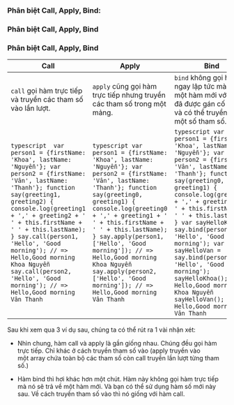 ### Phân biệt Call, Apply, Bind:

### Phân biệt Call, Apply, Bind

### Phân biệt Call, Apply, Bind

| Call | Apply | Bind |
|------|-------|------|
| `call` gọi hàm trực tiếp và truyền các tham số vào lần lượt. | `apply` cũng gọi hàm trực tiếp nhưng truyền các tham số trong một mảng. | `bind` không gọi hàm ngay lập tức mà trả về một hàm mới với `this` đã được gán cố định và có thể truyền trước một số tham số. |
| ```typescript  var person1 = {firstName: 'Khoa', lastName: 'Nguyễn'}; var person2 = {firstName: 'Vân', lastName: 'Thanh'}; function say(greeting1, greeting2) { console.log(greeting1 + ',' + greeting2 + ' ' + this.firstName + ' ' + this.lastName); } say.call(person1, 'Hello', 'Good morning'); // => Hello,Good morning Khoa Nguyễn say.call(person2, 'Hello', 'Good morning'); // => Hello,Good morning Vân Thanh ``` | ```typescript var person1 = {firstName: 'Khoa', lastName: 'Nguyễn'}; var person2 = {firstName: 'Vân', lastName: 'Thanh'}; function say(greeting0, greeting1) { console.log(greeting0 + ',' + greeting1 + ' ' + this.firstName + ' ' + this.lastName); } say.apply(person1, ['Hello', 'Good morning']); // => Hello,Good morning Khoa Nguyễn say.apply(person2, ['Hello', 'Good morning']); // => Hello,Good morning Vân Thanh ``` | ```typescript var person1 = {firstName: 'Khoa', lastName: 'Nguyễn'}; var person2 = {firstName: 'Vân', lastName: 'Thanh'}; function say(greeting0, greeting1) { console.log(greeting0 + ',' + greeting1 + ' ' + this.firstName + ' ' + this.lastName); } var sayHelloKhoa = say.bind(person1, 'Hello', 'Good morning'); var sayHelloVan = say.bind(person2, 'Hello', 'Good morning'); sayHelloKhoa(); // => Hello,Good morning Khoa Nguyễn sayHelloVan(); // => Hello,Good morning Vân Thanh ``` |


Sau khi xem qua 3 ví dụ sau, chúng ta có thể rút ra 1 vài nhận xét:
- Nhìn chung, hàm call và apply là gần giống nhau. Chúng đều gọi hàm trực tiếp. Chỉ khác ở cách truyền tham số vào (apply truyền vào một array chứa toàn bộ các tham số còn call truyền lần lượt từng tham số.)

- Hàm bind thì hơi khác hơn một chút. Hàm này không gọi hàm trực tiếp mà nó sẽ trả về một hàm mới. Và bạn có thể sử dụng hàm số mới này sau. Về cách truyền tham số vào thì nó giống với hàm call.
